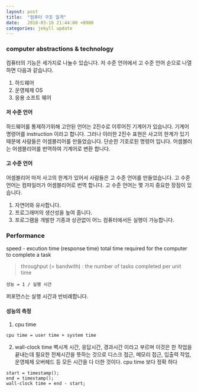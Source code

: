 ```yaml
---
layout: post
title:  "컴퓨터 구조 일격"
date:   2018-03-16 21:44:00 +0900
categories: jekyll update
---
```


### computer abstractions & technology

컴퓨터의 기능은 세가지로 나눌수 있습니다. 저 수준 언어에서 고 수준 언어 순으로 나열하면 다음과 같습니다.

1. 하드웨어
2. 운영체제 OS
3. 응용 소프트 웨어

#### 저 수준 언어
하드웨어를 통제하기위해 고안된 언어는 2진수로 이루어진 기계어가 있습니다. 기계어 명령어를 instruction 이라고 합니다. 그러나 이러한 2진수 표현은 사고의 한계가 있기 때문에 사람들은 어셈블리어를 만들었습니다. 단순한 기호로된 명령어 입니다. 어셈블러는 어셈블리어를 번역하여 기계어로 변환 합니다.

#### 고 수준 언어
어셈블리어 마저 사고의 한계가 있어서 사람들은 고 수준 언어를 만들었습니다. 고 수준 언어는 컴파일러가 어셈블리어로 번역 합니다. 고 수준 언어는 몇 가지 중요한 장점이 있습니다.

1. 자연어와 유사합니다.
2. 프로그래머의 생산성을 높여 줍니다.
3. 프로그램을 개발한 기종과 상관없이 어느 컴퓨터에서든 실행이 가능합니다.

### Performance

speed - excution time (response time)
total time required for the computer to complete a task

> throughput (= bandwith) : the number of tasks completed per unit time

```
성능 = 1 / 실행 시간
```
퍼포먼스는 실행 시간과 반비례합니다.
#### 성능의 측정

1. cpu time
```
cpu time = user time + system time
```
2. wall-clock time
벽시계 시간, 응답시간, 경과시간 이라고 부르며 이것은 한 작업을 끝내는데 필요한 전체시간을 뜻하는 것으로 디스크 접근, 메모리 접근, 입출력 작업, 운영체제 오버헤드 등 모든 시간을 다 더한 것이다. cpu time 보다 정확 하다
```
start = timestamp();
end = timestamp();
wall-clock time = end - start;
```
